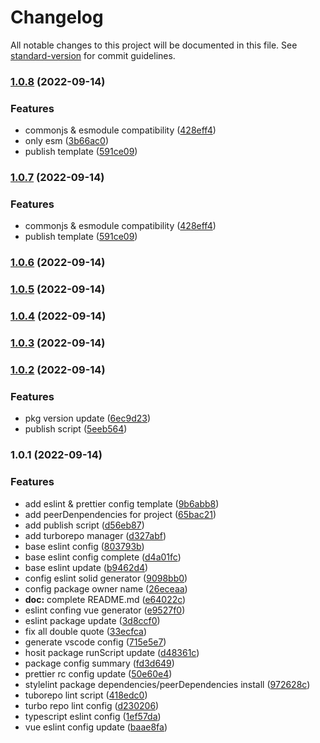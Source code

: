 # Changelog

All notable changes to this project will be documented in this file. See [standard-version](https://github.com/conventional-changelog/standard-version) for commit guidelines.

### [1.0.8](https://github.com/Tangjj1996/tj-config/compare/v1.0.3...v1.0.8) (2022-09-14)


### Features

* commonjs & esmodule compatibility ([428eff4](https://github.com/Tangjj1996/tj-config/commit/428eff4da72b32ea7e627f3d1cfc4b6f129b1946))
* only esm ([3b66ac0](https://github.com/Tangjj1996/tj-config/commit/3b66ac09bfe3c1e9edf7b33797aabff42c706f54))
* publish template ([591ce09](https://github.com/Tangjj1996/tj-config/commit/591ce093695140f1d0bdd0aa262321f1f6380d09))

### [1.0.7](https://github.com/Tangjj1996/tj-config/compare/v1.0.3...v1.0.7) (2022-09-14)

### Features

- commonjs & esmodule compatibility ([428eff4](https://github.com/Tangjj1996/tj-config/commit/428eff4da72b32ea7e627f3d1cfc4b6f129b1946))
- publish template ([591ce09](https://github.com/Tangjj1996/tj-config/commit/591ce093695140f1d0bdd0aa262321f1f6380d09))

### [1.0.6](https://github.com/Tangjj1996/tj-config/compare/v1.0.3...v1.0.6) (2022-09-14)

### [1.0.5](https://github.com/Tangjj1996/tj-config/compare/v1.0.3...v1.0.5) (2022-09-14)

### [1.0.4](https://github.com/Tangjj1996/tj-config/compare/v1.0.3...v1.0.4) (2022-09-14)

### [1.0.3](https://github.com/Tangjj1996/tj-config/compare/v1.0.2...v1.0.3) (2022-09-14)

### [1.0.2](https://github.com/Tangjj1996/tj-config/compare/v1.0.1...v1.0.2) (2022-09-14)

### Features

- pkg version update ([6ec9d23](https://github.com/Tangjj1996/tj-config/commit/6ec9d23c27f6d82f0ca67ec17c4319c652db8bcb))
- publish script ([5eeb564](https://github.com/Tangjj1996/tj-config/commit/5eeb564c3d127cf153e8b67385b37eef53f07b02))

### 1.0.1 (2022-09-14)

### Features

- add eslint & prettier config template ([9b6abb8](https://github.com/Tangjj1996/tj-config/commit/9b6abb8434c7fb610f0164695b9a4fab11d95b0a))
- add peerDenpendencies for project ([65bac21](https://github.com/Tangjj1996/tj-config/commit/65bac21cadd530da4a595da5b2f7d97f4d77b634))
- add publish script ([d56eb87](https://github.com/Tangjj1996/tj-config/commit/d56eb87c01d7659d65da5c04d67d797cb4a1c743))
- add turborepo manager ([d327abf](https://github.com/Tangjj1996/tj-config/commit/d327abf1c018fe5f3a7f683d141e9c008f967b98))
- base eslint config ([803793b](https://github.com/Tangjj1996/tj-config/commit/803793b6c7b7ec99cb95b27762d426045dbfe6ba))
- base eslint config complete ([d4a01fc](https://github.com/Tangjj1996/tj-config/commit/d4a01fc080f27bd97e23b2725fb589079e54225e))
- base eslint update ([b9462d4](https://github.com/Tangjj1996/tj-config/commit/b9462d442c8e6000781344c1c98fdeff29d2feea))
- config eslint solid generator ([9098bb0](https://github.com/Tangjj1996/tj-config/commit/9098bb056f814d3aad83335aac247bfc6b4fa14d))
- config package owner name ([26eceaa](https://github.com/Tangjj1996/tj-config/commit/26eceaa4cbd4b24adf7e68ff5a3aab89c4ba7312))
- **doc:** complete README.md ([e64022c](https://github.com/Tangjj1996/tj-config/commit/e64022c07c48045ab7bd798ddb24910f179a0553))
- eslint confing vue generator ([e9527f0](https://github.com/Tangjj1996/tj-config/commit/e9527f089eb304a2568e5a504093f60cd86bc4b2))
- eslint package update ([3d8ccf0](https://github.com/Tangjj1996/tj-config/commit/3d8ccf0fedebd18f7fb029a0307959df6d72fef2))
- fix all double quote ([33ecfca](https://github.com/Tangjj1996/tj-config/commit/33ecfcaf02a55b7bfee5c154d691fcdd421c9414))
- generate vscode config ([715e5e7](https://github.com/Tangjj1996/tj-config/commit/715e5e77fdd1dc8f3164655385655d26269cbfa9))
- hosit package runScript update ([d48361c](https://github.com/Tangjj1996/tj-config/commit/d48361c704faa8a8bb406fd29574cb262343ec54))
- package config summary ([fd3d649](https://github.com/Tangjj1996/tj-config/commit/fd3d649725991461000ac649b9ac33b9cc5b8be1))
- prettier rc config update ([50e60e4](https://github.com/Tangjj1996/tj-config/commit/50e60e42af0f877c2ec2e0ee9c9f7d8f819844fe))
- stylelint package dependencies/peerDependencies install ([972628c](https://github.com/Tangjj1996/tj-config/commit/972628c4d5189f0c60eae6e2b04c6168d0a81126))
- tuborepo lint script ([418edc0](https://github.com/Tangjj1996/tj-config/commit/418edc0b37687bfa11f06adeb39d5dbf70df4e0f))
- turbo repo lint config ([d230206](https://github.com/Tangjj1996/tj-config/commit/d230206facb6ded07079c59900466be549b41844))
- typescript eslint config ([1ef57da](https://github.com/Tangjj1996/tj-config/commit/1ef57da6c647c6236fd05a8bc5fb930a107f9996))
- vue eslint config update ([baae8fa](https://github.com/Tangjj1996/tj-config/commit/baae8fa6c8be13408a4b9ad80a42cb12319e6823))
